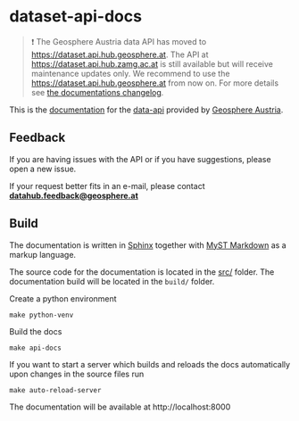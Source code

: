 # dataset-api-docs

> :exclamation: The Geosphere Austria data API has moved to https://dataset.api.hub.geosphere.at.
> The API at https://dataset.api.hub.zamg.ac.at is still available but will receive maintenance updates
> only. We recommend to use the https://dataset.api.hub.geosphere.at from now on. For more details see
> [the documentations changelog](https://dataset.api.hub.geosphere.at/v1/docs/changelog.html#release-of-https-dataset-api-hub-geosphere-at).

This is the [documentation](https://dataset.api.hub.geosphere.at/v1/docs) for the 
[data-api](https://dataset.api.hub.geosphere.at/v1) provided by [Geosphere Austria](https://geosphere.at).


## Feedback

If you are having issues with the API or if you have suggestions, please open a new issue.

If your request better fits in an e-mail, please contact **datahub.feedback@geosphere.at**


## Build

The documentation is written in [Sphinx](https://www.sphinx-doc.org/en/master/) together
with [MyST Markdown](https://www.sphinx-doc.org/en/master/usage/markdown.html) as a 
markup language.

The source code for the documentation is located in the [src/](src/) folder. The 
documentation build will be located in the `build/` folder.

Create a python environment

    make python-venv

Build the docs

    make api-docs

If you want to start a server which builds and reloads the docs automatically upon 
changes in the source files run

    make auto-reload-server

The documentation will be available at http://localhost:8000
